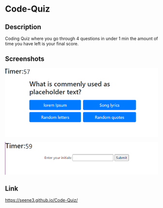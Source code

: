 # Code-Quiz

## Description
Coding Quiz where you go through 4 questions in under 1 min the amount of time you have left is your final score.

## Screenshots
![screenshot1](assets/img/Screenshot1.PNG)

![screenshot2](assets/img/Screenshot2.PNG)

## Link 
https://seene3.github.io/Code-Quiz/
